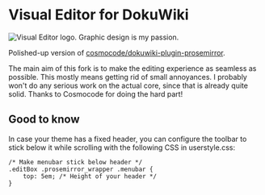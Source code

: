 # Visual Editor for DokuWiki

![Visual Editor logo. Graphic design is my passion. ](https://i.imgur.com/nBaAABv.png)

Polished-up version of [cosmocode/dokuwiki-plugin-prosemirror](https://github.com/cosmocode/dokuwiki-plugin-prosemirror). 

The main aim of this fork is to make the editing experience as seamless as possible. This mostly means getting rid of small annoyances. I probably won't do any serious work on the actual core, since that is already quite solid. Thanks to Cosmocode for doing the hard part!

## Good to know

In case your theme has a fixed header, you can configure the toolbar to stick below it while scrolling with the following CSS in userstyle.css:

```
/* Make menubar stick below header */
.editBox .prosemirror_wrapper .menubar {
	top: 5em; /* Height of your header */
}
```
